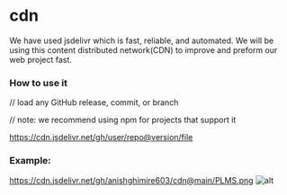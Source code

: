 # cdn
We have used jsdelivr which is fast, reliable, and automated. We will be using this content distributed network(CDN) to improve and preform our web project fast.


### How to use it
// load any GitHub release, commit, or branch

// note: we recommend using npm for projects that support it

https://cdn.jsdelivr.net/gh/user/repo@version/file

### Example:
https://cdn.jsdelivr.net/gh/anishghimire603/cdn@main/PLMS.png
![alt](https://cdn.jsdelivr.net/gh/anishghimire603/cdn@main/PLMS.png)
